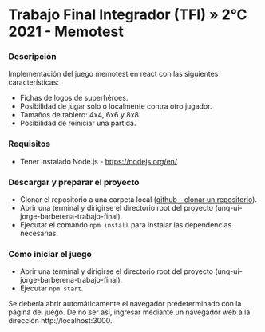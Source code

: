 # Trabajo Final Integrador (TFI) » 2°C 2021 - Memotest

### Descripción

Implementación del juego memotest en react con las siguientes características:
- Fichas de logos de superhéroes.
- Posibilidad de jugar solo o localmente contra otro jugador.
- Tamaños de tablero: 4x4, 6x6 y 8x8.
- Posibilidad de reiniciar una partida.


### Requisitos
* Tener instalado Node.js - https://nodejs.org/en/


### Descargar y preparar el proyecto
* Clonar el repositorio a una carpeta local ([github - clonar un repositorio](https://docs.github.com/es/repositories/creating-and-managing-repositories/cloning-a-repository)).
* Abrir una terminal y dirigirse el directorio root del proyecto (unq-ui-jorge-barberena-trabajo-final).
* Ejecutar el comando ```npm install``` para instalar las dependencias necesarias.

### Como iniciar el juego

* Abrir una terminal y dirigirse el directorio root del proyecto (unq-ui-jorge-barberena-trabajo-final).
* Ejecutar ```npm start```.

Se debería abrir automáticamente el navegador predeterminado con la página del juego. De no ser así, ingresar mediante un navegador web a la dirección http://localhost:3000.
